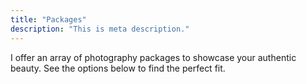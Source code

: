 ```yaml
---
title: "Packages"
description: "This is meta description."
---
```


 I offer an array of photography packages to showcase your authentic beauty. See the options below to find the perfect fit.  